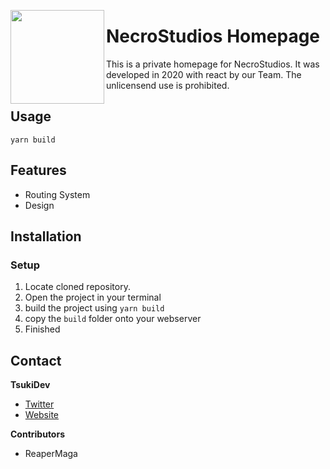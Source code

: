 <img align="left" src="https://me.tsukidev.de/lEfTVBmXuD.png"  height="150"></img>



# NecroStudios Homepage

This is a private homepage for NecroStudios. It was developed in 2020 with react by our Team. The unlicensend use is prohibited.

## Usage


`yarn build`

## Features

* Routing System
* Design

## Installation 

### Setup 

1. Locate cloned repository.
2. Open the project in your terminal
3. build the project using `yarn build`
4. copy the `build` folder onto your webserver
5. Finished


## Contact
**TsukiDev**
- [Twitter](https://twitter.com/TsukiDev)
- [Website](https://tsukidev.de)

**Contributors**
- ReaperMaga